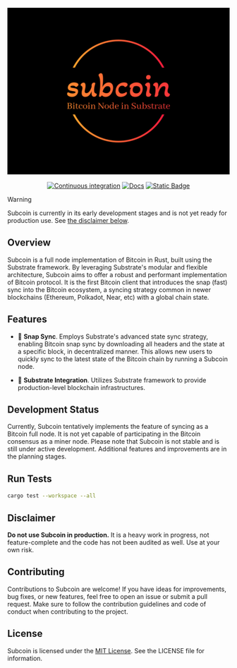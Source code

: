 <div align="center">

<p align="center"><img width="600" src="./docs/images/subcoin-high-resolution-logo.png" alt="Subcoin logo"></p>

[![Continuous integration](https://github.com/subcoin-project/subcoin/actions/workflows/ci.yml/badge.svg)](https://github.com/subcoin-project/subcoin/actions/workflows/ci.yml)
[![Docs](https://github.com/subcoin-project/subcoin/actions/workflows/docs.yml/badge.svg)](https://github.com/subcoin-project/subcoin/actions/workflows/docs.yml)
[![Static Badge](https://img.shields.io/badge/User%20Guide-blue?logo=mdBook&logoColor=%23292b2e&link=https%3A%2F%2Fsubcoin-project.github.io%2Fsubcoin%2Fbook)](https://subcoin-project.github.io/subcoin/book)

</div>

> [!WARNING]
>
> Subcoin is currently in its early development stages and is not yet ready for production use.
> See [the disclaimer below](#disclaimer).

## Overview

Subcoin is a full node implementation of Bitcoin in Rust, built using the Substrate framework.
By leveraging Substrate's modular and flexible architecture, Subcoin aims to offer a robust
and performant implementation of Bitcoin protocol. It is the first Bitcoin client that
introduces the snap (fast) sync into the Bitcoin ecosystem, a syncing strategy common in
newer blockchains (Ethereum, Polkadot, Near, etc) with a global chain state.

## Features

- 🔄 **Snap Sync**. Employs Substrate's advanced state sync strategy, enabling Bitcoin snap sync
by downloading all headers and the state at a specific block, in decentralized manner. This allows
new users to quickly sync to the latest state of the Bitcoin chain by running a Subcoin node.
<!-- TODO: add a rough snap syncing time later -->

- 🔗 **Substrate Integration**. Utilizes Substrate framework to provide production-level blockchain infrastructures.

## Development Status

Currently, Subcoin tentatively implements the feature of syncing as a Bitcoin full node. It is not yet
capable of participating in the Bitcoin consensus as a miner node. Please note that Subcoin is not stable
and is still under active development. Additional features and improvements are in the planning stages.

## Run Tests

```bash
cargo test --workspace --all
```

## Disclaimer

**Do not use Subcoin in production.** It is a heavy work in progress, not feature-complete and the code
has not been audited as well. Use at your own risk.

## Contributing

Contributions to Subcoin are welcome! If you have ideas for improvements, bug fixes, or new features,
feel free to open an issue or submit a pull request. Make sure to follow the contribution guidelines
and code of conduct when contributing to the project.

## License

Subcoin is licensed under the [MIT License](LICENSE). See the LICENSE file for information.
